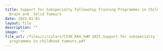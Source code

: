 ```yaml
---
title: Support for Subspecialty Fellowship Training Programmes in Childhood
  Brain and  Solid Tumours
date: 2022-02-01
layout: file
description: ""
image: ""
file_url: /files/circulars/C536_KKH_SHM 2021_Support for subspecialty fellowship training
  programmes in childhood tumours.pdf
---
```

